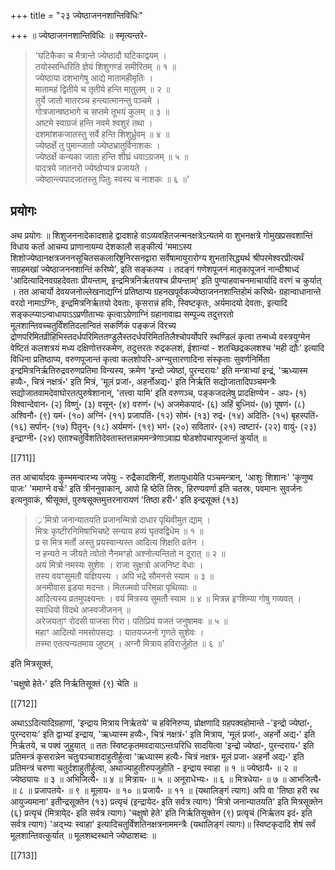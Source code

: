 +++
title = "२३ ज्येष्ठाजननशान्तिविधिः"

+++
॥ ज्येष्ठाजननशान्तिविधिः ॥ स्मृत्यन्तरे- 

> 'घटिकैका च मैत्रान्ते ज्येष्ठादौ घटिकाद्वयम् ।  
तयोस्सन्धिरिति ज्ञेयं शिशुगण्डं समीरितम् ॥ १ ॥  
ज्येष्ठाया दशभागेषु आद्ये मातामहीमृतिः ।  
मातामहं द्वितीये च तृतीये हन्ति मातुलम् ॥ २ ॥  
तुर्ये जातो मातरञ्च हन्त्यात्मानन्तु पञ्चमे ।  
गोत्रजान्षष्ठभागे च सप्तमे तूभयं कुलम् ॥ ३ ॥  
अष्टमे स्वाग्रजं हन्ति नवमे श्वशुरं तथा ।  
दशमांशकजातस्तु सर्वे हन्ति शिशुर्ध्रुवम् ॥ ४ ॥  
ज्येष्ठर्क्षे तु पुमान्जातो ज्येष्ठभ्रातुर्विनाशकः ।  
ज्येष्ठर्क्षे कन्यका जाता हन्ति शीघ्रं धवाऽग्रजम् ॥ ५ ॥  
पादत्रये जातनरो ज्येष्ठोप्यत्र प्रजायते ।  
ज्येष्ठान्त्यपादजातस्तु पितुः स्वस्य च नाशकः ॥ ६ ॥' 

## प्रयोगः
अथ प्रयोगः ॥ शिशुजननादेकादशाहे द्वादशाहे वाऽव्यवहितजन्मनक्षत्रेऽन्यतमे वा शुभनक्षत्रे गोमुखप्रसवशान्तिं विधाय कर्ता आचम्य प्राणानायम्य देशकालौ सङ्कीर्त्य 'ममाऽस्य शिशोज्येष्ठानक्षत्रजननसूचितसकलारिष्ट्रनिरसनद्वारा सर्वेषामायुरारोग्य शुभतासिद्ध्यर्थ श्रीपरमेश्वरप्रीत्यर्थं सग्रहमखां ज्येष्ठाजननशान्तिं करिष्ये', इति सङ्कल्प्य । तदङ्गं गणेशपूजनं मातृकापूजनं नान्दीश्राध्दं 'आदित्यादिनवग्रहदेवताः प्रीयन्ताम्, इन्द्रमित्रनिर्ऋतयश्च प्रीयन्ताम्' इति पुण्याहवाचनमाचार्यादि वरणं च कुर्यात् । तत आचार्यो देवयजनोल्लेखनाद्यग्निं प्रतिष्ठाप्य ग्रहनखपूर्वकज्येष्ठाजननशान्तिहोमं करिष्ये॰ ग्रहान्वाधानान्ते वरदो नामाऽग्निः, इन्द्रमित्रनिर्ऋतयो देवताः, कृसरान्नं हविः, स्विष्टकृतः, अर्यमादयो देवताः, इत्यादि सङ्कल्प्याऽन्वाधायाऽऽप्रणीताभ्यः कृत्वाऽग्रेणाग्निं ग्रहानावाह्य सम्पूज्य तदुत्तरतो मूलशान्तिवच्चतुर्विंशतिदलान्वितं सकर्णिकं पङ्कजं विरच्य द्रोणपरिमितव्रीहिभिस्तदर्धपरिमिततण्डुलैस्तदर्धपरिमिततिलैश्चोपर्योपरि स्थण्डिलं कृत्वा तन्मध्ये वस्त्रयुग्मेन वेष्टितं कलशत्रयं मध्य दक्षिणोत्तरकमेण, तदुत्तरतः रुद्रकलशं, ईशान्यां - शतच्छिद्रकलशश्च 'मही द्यौः' इत्यादि विधिना प्रतिष्ठाप्य, वरुणपूजान्तं कृत्वा कलशोपरि-अग्न्युत्तारणादिना संस्कृताः सुवर्णनिर्मिता इन्द्रमित्रनिर्ऋतिरुद्रवरुणप्रतिमा विन्यस्य, क्रमेण 'इन्दो ज्येष्ठां, पुरन्दरायः' इति मन्त्राभ्यां इन्द्रं, 'ऋध्यास्म हव्यैः॰, चित्रं नक्षत्रं॰' इति मित्रं, 'मूलं प्रजां॰, अहर्नोअद्य॰' इति निर्ऋतिं सद्योजातादिपञ्चमन्त्रैः सद्योजातवामदेवाघोरतत्पुरुषेशानान्, 'तत्त्वा यामि' इति वरुणञ्च, पङ्कजदलेषु प्रादक्षिण्येन - अपः॰ (१) विश्वान्देवान॰ (२) विष्णुं॰ (३) वसून्॰ (४) वरुणं॰ (५) अजमेकपादं॰ (६) अहिं बुध्नियं॰ (७) पूषणं॰ (८) अश्विनौ॰ (९) यमं॰ (१०) अग्निं॰ (११) प्रजापतिं॰ (१२) सोमं॰ (१३) रुद्रं॰ (१४) अदिति॰ (१५) बृहस्पतिं॰ (१६) सर्पान्॰ (१७) पितॄन्॰ (१८) अर्यमणं॰ (१९) भगं॰ (२०) सवितारं॰ (२१) त्वष्टारं॰ (२२) वायुं॰ (२३) इन्द्राग्नी॰ (२४) एताश्चतुर्विशतिदेवतास्तत्तन्नाममन्त्रेणाऽवाह्य षोडशोपचारपूजान्तं कुर्यात् ॥ 

[[711]]

तत आचार्यादयः कुम्भमन्वारभ्य जपेयुः - रुद्रैकादशिनीं, शतायुधायेति पञ्चमन्त्रान्, 'आशुः शिशानः' 'कृणुष्व पाजः' 'ममाग्ने वर्चः' इति त्रीननुवाकान्, आपो हि ष्ठेति तिस्रः, हिरण्यवर्णा इति चतस्रः, पवमानः सुवर्जनः इत्यनुवाकं, श्रीसूक्तं, पुरुषसूक्तमुत्तरनारायणं 'तिष्ठा हरी॰' इति इन्द्रसूक्तं (१३)

> ्र'मित्रो जनान्यातयति प्रजानन्मित्रो दाधार पृथिवीमुत द्याम् ।  
 मित्रः कृष्टीरनिमिषाभिचष्टे सन्याय हव्यं घृतवद्विधेम ॥ १ ॥  
 प्र स मित्र मर्तो अस्तु प्रयस्वान्यस्त आदित्य शिक्षति व्रतेन ।  
 न हन्यते न जीयते त्वोतो नैनमꣳहो अश्नोत्यन्तितो न दूरात् ॥ २ ॥  
 अयं मित्रो नमस्यः सुशेवः । राजा सुक्षत्रो अजनिष्ट वेधाः ।  
 तस्य वयꣳसुमतौ यज्ञियस्य । अपि भद्रे सौमनसे स्याम ॥ ३ ॥  
 अनमीवास इडया मदन्तः। मितज्मवो परिमन्ना पृथिव्याः ॥  
 आदित्यस्य व्रतमुपक्ष्यन्तः । वयं मित्रस्य सुमतौ स्याम ॥ ४ ॥ 
 मित्रन्न इꣳशिम्या गोषु गव्यवत् । स्वाधियो विदथे अप्स्वजीजनन् ॥  
 अरेजयता्ꣳ रोदसी पाजसा गिरा। पतिप्रियं यजतं जनुषामवः ॥ ५ ॥  
 महाꣳ आदित्यो नमसोपसद्यः । यातयज्जनो गृणते सुशेवः ।  
 तस्मा एतत्पन्यतमाय जुष्टम् ।  अग्नौ मित्राय हविरार्जुहोत ॥ ६ ॥' 
 
 इति मित्रसूक्तं, 
 
 'चक्षुषो हेते॰' इति निर्ऋतिसूक्तं (९) चेति ॥ 
 
 [[712]]
 
 अथाऽऽदित्यादिग्रहाणां, 'इन्द्राय मित्राय निर्ऋतये' च हविनिरुप्य, प्रोक्षणादि ग्रहपक्वहोमान्ते -'इन्द्रो ज्येष्ठां॰, पुरन्दरायः' इति द्वाभ्यां इन्द्राय, 'ऋध्यास्म हव्यैः॰, चित्रं नक्षत्रं॰' इति मित्राय, 'मूलं प्रजां॰, अहर्नो अद्य॰' इति निर्ऋतये, च पक्वं जुहुयात् ॥ ततः स्विष्टकृतमवदायाऽन्तःपरिधि सादयित्वा 'इन्द्रो ज्येष्ठां॰, पुरन्दराय॰' इति प्रतिमन्त्रं कृसरान्नेन चतुःपञ्चाशदाहुतीर्हुत्वा 'ऋध्यास्म हत्यैः॰ चित्रं नक्षत्र॰ मूलं प्रजा॰ अहर्नो अद्य॰' इति प्रतिमन्त्रं चरुणा चतुर्दशाहुतीर्हुत्वा, अथाज्याहुतीरुपजुहोति - इन्द्राय स्वाहा ॥ १ ॥ ज्येष्ठायै॰ ॥ २ ॥ ज्येष्ठ्यायः ॥ ३ ॥ अभिजित्यै॰ ॥ ४ ॥ मित्राय॰ ॥ ५ ॥ अनूराधेभ्यः॰ ॥ ६ ॥ मित्रधेया॰ ॥ ७ ॥ आभजित्यै॰ ॥ ८ ॥ प्रजापतये॰ ॥ ९ ॥ मूलाय॰ ॥ १० ॥ प्रजायै॰ ॥ ११ ॥ (यथालिङ्गं त्यागः) अपि वा 'तिष्ठा हरी रथ आयुज्यमाना' इतीन्द्रसूक्तेन (१३) प्रत्यृचं (इन्द्रायेद॰ इति सर्वत्र त्यागः) 'मित्रो जनान्यातयति' इति मित्रसूक्तेन (६) प्रत्यृचं (मित्राये्द॰ इति सर्वत्र त्यागः) 'चक्षुषो हेते' इति निर्ऋतिसूक्तेन (९) प्रत्यृचं (निर्ऋतय इदं॰ इति सर्वत्र त्यागः) 'अद्भ्यः स्वाहा' इत्यादिचतुर्विंशतिनक्षत्रनाममन्त्रैः (यथालिङ्गं त्यागः)॥ स्विष्टकृदादि शेषं सर्वं मूलशान्तिवत्कुर्यात् ॥ मूलशब्दस्थाने ज्येष्ठाशब्दः ॥

 [[713]]